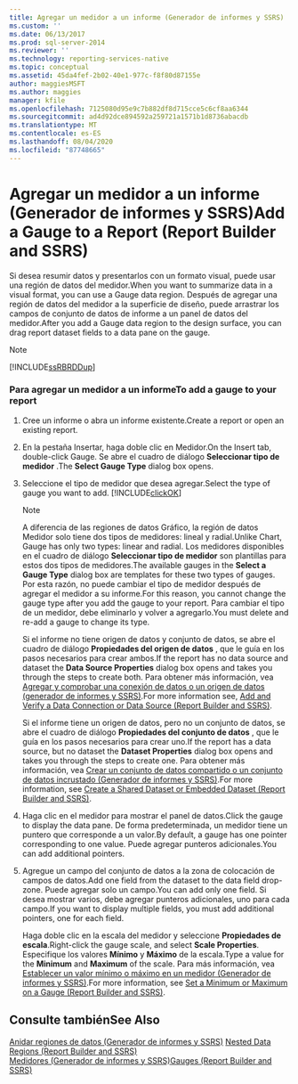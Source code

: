 ```yaml
---
title: Agregar un medidor a un informe (Generador de informes y SSRS) | Microsoft Docs
ms.custom: ''
ms.date: 06/13/2017
ms.prod: sql-server-2014
ms.reviewer: ''
ms.technology: reporting-services-native
ms.topic: conceptual
ms.assetid: 45da4fef-2b02-40e1-977c-f8f80d87155e
author: maggiesMSFT
ms.author: maggies
manager: kfile
ms.openlocfilehash: 7125080d95e9c7b882df8d715cce5c6cf8aa6344
ms.sourcegitcommit: ad4d92dce894592a259721a1571b1d8736abacdb
ms.translationtype: MT
ms.contentlocale: es-ES
ms.lasthandoff: 08/04/2020
ms.locfileid: "87748665"
---
```

# <a name="add-a-gauge-to-a-report-report-builder-and-ssrs"></a><span data-ttu-id="fa75c-102">Agregar un medidor a un informe (Generador de informes y SSRS)</span><span class="sxs-lookup"><span data-stu-id="fa75c-102">Add a Gauge to a Report (Report Builder and SSRS)</span></span>
  <span data-ttu-id="fa75c-103">Si desea resumir datos y presentarlos con un formato visual, puede usar una región de datos del medidor.</span><span class="sxs-lookup"><span data-stu-id="fa75c-103">When you want to summarize data in a visual format, you can use a Gauge data region.</span></span> <span data-ttu-id="fa75c-104">Después de agregar una región de datos del medidor a la superficie de diseño, puede arrastrar los campos de conjunto de datos de informe a un panel de datos del medidor.</span><span class="sxs-lookup"><span data-stu-id="fa75c-104">After you add a Gauge data region to the design surface, you can drag report dataset fields to a data pane on the gauge.</span></span>  
  
> [!NOTE]  
>  [!INCLUDE[ssRBRDDup](../../includes/ssrbrddup-md.md)]  
  
### <a name="to-add-a-gauge-to-your-report"></a><span data-ttu-id="fa75c-105">Para agregar un medidor a un informe</span><span class="sxs-lookup"><span data-stu-id="fa75c-105">To add a gauge to your report</span></span>  
  
1.  <span data-ttu-id="fa75c-106">Cree un informe o abra un informe existente.</span><span class="sxs-lookup"><span data-stu-id="fa75c-106">Create a report or open an existing report.</span></span>  
  
2.  <span data-ttu-id="fa75c-107">En la pestaña Insertar, haga doble clic en Medidor.</span><span class="sxs-lookup"><span data-stu-id="fa75c-107">On the Insert tab, double-click Gauge.</span></span> <span data-ttu-id="fa75c-108">Se abre el cuadro de diálogo **Seleccionar tipo de medidor** .</span><span class="sxs-lookup"><span data-stu-id="fa75c-108">The **Select Gauge Type** dialog box opens.</span></span>  
  
3.  <span data-ttu-id="fa75c-109">Seleccione el tipo de medidor que desea agregar.</span><span class="sxs-lookup"><span data-stu-id="fa75c-109">Select the type of gauge you want to add.</span></span> [!INCLUDE[clickOK](../../includes/clickok-md.md)]  
  
    > [!NOTE]  
    >  <span data-ttu-id="fa75c-110">A diferencia de las regiones de datos Gráfico, la región de datos Medidor solo tiene dos tipos de medidores: lineal y radial.</span><span class="sxs-lookup"><span data-stu-id="fa75c-110">Unlike Chart, Gauge has only two types: linear and radial.</span></span> <span data-ttu-id="fa75c-111">Los medidores disponibles en el cuadro de diálogo **Seleccionar tipo de medidor** son plantillas para estos dos tipos de medidores.</span><span class="sxs-lookup"><span data-stu-id="fa75c-111">The available gauges in the **Select a Gauge Type** dialog box are templates for these two types of gauges.</span></span> <span data-ttu-id="fa75c-112">Por esta razón, no puede cambiar el tipo de medidor después de agregar el medidor a su informe.</span><span class="sxs-lookup"><span data-stu-id="fa75c-112">For this reason, you cannot change the gauge type after you add the gauge to your report.</span></span> <span data-ttu-id="fa75c-113">Para cambiar el tipo de un medidor, debe eliminarlo y volver a agregarlo.</span><span class="sxs-lookup"><span data-stu-id="fa75c-113">You must delete and re-add a gauge to change its type.</span></span>  
  
     <span data-ttu-id="fa75c-114">Si el informe no tiene origen de datos y conjunto de datos, se abre el cuadro de diálogo **Propiedades del origen de datos** , que le guía en los pasos necesarios para crear ambos.</span><span class="sxs-lookup"><span data-stu-id="fa75c-114">If the report has no data source and dataset the **Data Source Properties** dialog box opens and takes you through the steps to create both.</span></span> <span data-ttu-id="fa75c-115">Para obtener más información, vea [Agregar y comprobar una conexión de datos o un origen de datos &#40;generador de informes y SSRS&#41;](../report-data/add-and-verify-a-data-connection-report-builder-and-ssrs.md).</span><span class="sxs-lookup"><span data-stu-id="fa75c-115">For more information see, [Add and Verify a Data Connection or Data Source &#40;Report Builder and SSRS&#41;](../report-data/add-and-verify-a-data-connection-report-builder-and-ssrs.md).</span></span>  
  
     <span data-ttu-id="fa75c-116">Si el informe tiene un origen de datos, pero no un conjunto de datos, se abre el cuadro de diálogo **Propiedades del conjunto de datos** , que le guía en los pasos necesarios para crear uno.</span><span class="sxs-lookup"><span data-stu-id="fa75c-116">If the report has a data source, but no dataset the **Dataset Properties** dialog box opens and takes you through the steps to create one.</span></span> <span data-ttu-id="fa75c-117">Para obtener más información, vea [Crear un conjunto de datos compartido o un conjunto de datos incrustado &#40;Generador de informes y SSRS&#41;](../report-data/create-a-shared-dataset-or-embedded-dataset-report-builder-and-ssrs.md).</span><span class="sxs-lookup"><span data-stu-id="fa75c-117">For more information, see [Create a Shared Dataset or Embedded Dataset &#40;Report Builder and SSRS&#41;](../report-data/create-a-shared-dataset-or-embedded-dataset-report-builder-and-ssrs.md).</span></span>  
  
4.  <span data-ttu-id="fa75c-118">Haga clic en el medidor para mostrar el panel de datos.</span><span class="sxs-lookup"><span data-stu-id="fa75c-118">Click the gauge to display the data pane.</span></span> <span data-ttu-id="fa75c-119">De forma predeterminada, un medidor tiene un puntero que corresponde a un valor.</span><span class="sxs-lookup"><span data-stu-id="fa75c-119">By default, a gauge has one pointer corresponding to one value.</span></span> <span data-ttu-id="fa75c-120">Puede agregar punteros adicionales.</span><span class="sxs-lookup"><span data-stu-id="fa75c-120">You can add additional pointers.</span></span>  
  
5.  <span data-ttu-id="fa75c-121">Agregue un campo del conjunto de datos a la zona de colocación de campos de datos.</span><span class="sxs-lookup"><span data-stu-id="fa75c-121">Add one field from the dataset to the data field drop-zone.</span></span> <span data-ttu-id="fa75c-122">Puede agregar solo un campo.</span><span class="sxs-lookup"><span data-stu-id="fa75c-122">You can add only one field.</span></span> <span data-ttu-id="fa75c-123">Si desea mostrar varios, debe agregar punteros adicionales, uno para cada campo.</span><span class="sxs-lookup"><span data-stu-id="fa75c-123">If you want to display multiple fields, you must add additional pointers, one for each field.</span></span>  
  
     <span data-ttu-id="fa75c-124">Haga doble clic en la escala del medidor y seleccione **Propiedades de escala**.</span><span class="sxs-lookup"><span data-stu-id="fa75c-124">Right-click the gauge scale, and select **Scale Properties**.</span></span> <span data-ttu-id="fa75c-125">Especifique los valores **Mínimo** y **Máximo** de la escala.</span><span class="sxs-lookup"><span data-stu-id="fa75c-125">Type a value for the **Minimum** and **Maximum** of the scale.</span></span> <span data-ttu-id="fa75c-126">Para más información, vea [Establecer un valor mínimo o máximo en un medidor &#40;Generador de informes y SSRS&#41;](set-a-minimum-or-maximum-on-a-gauge-report-builder-and-ssrs.md).</span><span class="sxs-lookup"><span data-stu-id="fa75c-126">For more information, see [Set a Minimum or Maximum on a Gauge &#40;Report Builder and SSRS&#41;](set-a-minimum-or-maximum-on-a-gauge-report-builder-and-ssrs.md).</span></span>  
  
## <a name="see-also"></a><span data-ttu-id="fa75c-127">Consulte también</span><span class="sxs-lookup"><span data-stu-id="fa75c-127">See Also</span></span>  
 <span data-ttu-id="fa75c-128">[Anidar regiones de datos &#40;Generador de informes y SSRS&#41;](nested-data-regions-report-builder-and-ssrs.md) </span><span class="sxs-lookup"><span data-stu-id="fa75c-128">[Nested Data Regions &#40;Report Builder and SSRS&#41;](nested-data-regions-report-builder-and-ssrs.md) </span></span>  
 [<span data-ttu-id="fa75c-129">Medidores &#40;Generador de informes y SSRS&#41;</span><span class="sxs-lookup"><span data-stu-id="fa75c-129">Gauges &#40;Report Builder and SSRS&#41;</span></span>](gauges-report-builder-and-ssrs.md)  
  
  
